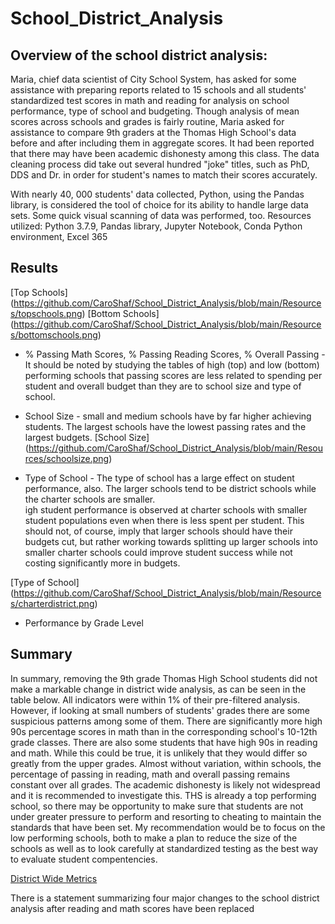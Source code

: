 # School_District_Analysis

## Overview of the school district analysis:

Maria, chief data scientist of City School System, has asked for some assistance with preparing reports related to 15 schools and all students' standardized test scores in math
and reading for analysis on school performance, type of school and budgeting. Though analysis of mean scores across schools and grades is fairly routine, Maria asked for
assistance to compare 9th graders at the Thomas High School's data before and after including them in aggregate scores.  It had been reported that there may have been academic
dishonesty among this class.  The data cleaning process did take out several hundred "joke" titles, such as PhD, DDS and Dr. in order for student's names to match their scores
accurately.

With nearly 40, 000 students' data collected, Python, using the Pandas library, is considered the tool of choice for its ability to handle large data sets. Some quick visual
scanning of data was performed, too.
Resources utilized:  Python 3.7.9, Pandas library, Jupyter Notebook, Conda Python environment, Excel 365

## Results

[Top Schools] (https://github.com/CaroShaf/School_District_Analysis/blob/main/Resources/topschools.png)
[Bottom Schools] (https://github.com/CaroShaf/School_District_Analysis/blob/main/Resources/bottomschools.png)

* % Passing Math Scores, % Passing Reading Scores, % Overall Passing - It should be noted by studying the tables of high (top) and low (bottom) performing schools that passing scores are less related to spending per student and overall budget than they are to school size and type of school.

* School Size - small and medium schools have by far higher achieving students.  The largest schools have the lowest passing rates and the largest budgets.
[School Size] (https://github.com/CaroShaf/School_District_Analysis/blob/main/Resources/schoolsize.png)

* Type of School - The type of school has a large effect on student performance, also.  The larger schools tend to be district schools while the charter schools are smaller.  
igh student performance is observed at charter schools with smaller student populations even when there is less spent per student.  This should not, of course, imply that larger
schools should have their budgets cut, but rather working towards splitting up larger schools into smaller charter schools could improve student success while not costing
significantly more in budgets.

[Type of School] (https://github.com/CaroShaf/School_District_Analysis/blob/main/Resources/charterdistrict.png)
* Performance by Grade Level


## Summary
In summary, removing the 9th grade Thomas High School students did not make a markable change in district wide analysis, as can be seen in the table below.  All indicators were
within 1% of their pre-filtered analysis. However, if looking at small numbers of students' grades there are some suspicious patterns among some of them.  There are
significantly more high 90s percentage scores in math than in the corresponding school's 10-12th grade classes.  There are also some students that have high 90s in reading and
math.  While this could be true, it is unlikely that they would differ so greatly from the upper grades.  Almost without variation, within schools, the percentage of passing in
reading, math and overall passing remains constant over all grades.  The academic dishonesty is likely not widespread and it is recommended to investigate this. THS is already a
top performing school, so there may be opportunity to make sure that students are not under greater pressure to perform and resorting to cheating to maintain the standards that
have been set.  My recommendation would be to focus on the low performing schools, both to make a plan to reduce the size of the schools as well as to look carefully at
standardized testing as the best way to evaluate student compentencies.

[District Wide Metrics](https://github.com/CaroShaf/School_District_Analysis/blob/main/Resources/District_overall.png)

There is a statement summarizing four major changes to the school district analysis after reading and math scores have been replaced

